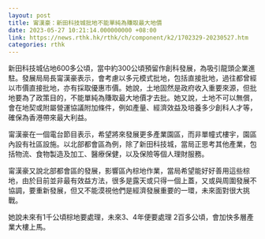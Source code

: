 ```yaml
---
layout: post
title: 甯漢豪：新田科技城批地不能單純為賺取最大地價
date: 2023-05-27 10:21:14.000000000 +08:00
link: https://news.rthk.hk/rthk/ch/component/k2/1702329-20230527.htm
categories: rthk
---
```


新田科技城佔地600多公頃，當中約300公頃預留作創科發展，為吸引龍頭企業進駐。發展局局長甯漢豪表示，會考慮以多元模式批地，包括直接批地，過往都曾經以市價直接批地，亦有採取優惠市價。她說，土地固然是政府收入重要來源，但批地要為了政策目的，不能單純為賺取最大地價才去批。她又說，土地不可以無償，會在地契或附屬營運協議附加條件，例如產量、經濟效益及培養多少創科人才等，確保為香港帶來最大利益。

甯漢豪在一個電台節目表示，希望將來發展更多產業園區，而非單幢式樓宇，園區內設有社區設施。以北部都會區為例，除了新田科技城，當局正思考其他產業，包括物流、食物製造及加工、醫療保健，以及保險等個人理財服務。

甯漢豪又說北部都會區的發展，影響區內棕地作業，當局希望能好好善用這些棕地，由於目前並非最有效益方法，很多是露天或只得一個上蓋，又或與周圍發展不協調，要重新發展，但又不能漠視他們是經濟發展重要的一環，未來面對很大挑戰。

她說未來有1千公頃棕地要處理，未來3、4年便要處理 2百多公頃，會加快多層產業大樓上馬。
